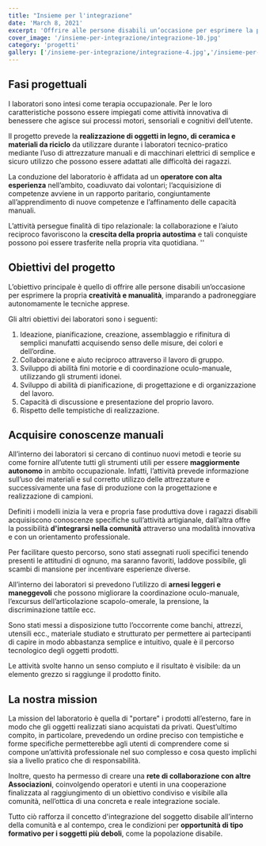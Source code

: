 ```yaml
---
title: "Insieme per l'integrazione"
date: 'March 8, 2021'
excerpt: 'Offrire alle persone disabili un’occasione per esprimere la propria creatività e manualità, imparando a padroneggiare autonomamente le tecniche apprese.'
cover_image: '/insieme-per-integrazione/integrazione-10.jpg'
category: 'progetti'
gallery: ['/insieme-per-integrazione/integrazione-4.jpg','/insieme-per-integrazione/integrazione-5.jpg','/insieme-per-integrazione/integrazione-6.jpg','/insieme-per-integrazione/integrazione-9.jpg','/insieme-per-integrazione/integrazione-10.jpg','/insieme-per-integrazione/integrazione-11.jpg','/insieme-per-integrazione/integrazione-12.jpg', '/insieme-per-integrazione/integrazione-13.jpg','/insieme-per-integrazione/integrazione-14.jpg','/insieme-per-integrazione/integrazione-16.jpg', ]
---
```


##  Fasi progettuali

I laboratori sono intesi come terapia occupazionale. Per le loro caratteristiche possono essere
impiegati come attività innovativa di benessere che agisce sui processi motori, sensoriali e
cognitivi dell’utente.

Il progetto prevede la **realizzazione di oggetti in legno, di ceramica e materiali da riciclo** da
utilizzare durante i laboratori tecnico-pratico mediante l’uso di attrezzature manuali e di macchinari elettrici di semplice e sicuro utilizzo che
possono essere adattati alle difficoltà dei ragazzi.

La conduzione del laboratorio è affidata ad un **operatore con alta esperienza** nell’ambito,
coadiuvato dai volontari; l’acquisizione di competenze avviene in un rapporto paritario,
congiuntamente all’apprendimento di nuove competenze e l’affinamento delle capacità manuali.

L’attività persegue finalità di tipo relazionale: la collaborazione e l’aiuto reciproco favoriscono la
**crescita della propria autostima** e tali conquiste possono poi essere trasferite nella propria vita
quotidiana.
''  

## Obiettivi del progetto

L’obiettivo principale è quello di offrire alle persone disabili un’occasione per esprimere la propria
**creatività e manualità**, imparando a padroneggiare autonomamente le tecniche apprese.

Gli altri obiettivi dei laboratori sono i seguenti:
1. Ideazione, pianificazione, creazione, assemblaggio e rifinitura di semplici manufatti acquisendo senso delle misure, dei colori e dell’ordine.
2. Collaborazione e aiuto reciproco attraverso il lavoro di gruppo.
3. Sviluppo di abilità fini motorie e di coordinazione oculo-manuale, utilizzando gli strumenti idonei.
4. Sviluppo di abilità di pianificazione, di progettazione e di organizzazione del lavoro.
5. Capacità di discussione e presentazione del proprio lavoro.
6. Rispetto delle tempistiche di realizzazione.

## Acquisire conoscenze manuali
All’interno dei laboratori si cercano di continuo nuovi metodi e teorie su come fornire all’utente
tutti gli strumenti utili per essere **maggiormente autonomo** in ambito occupazionale.
Infatti, l’attività prevede informazione sull’uso dei materiali e sul corretto utilizzo delle
attrezzature e successivamente una fase di produzione con la progettazione e realizzazione di
campioni.

Definiti i modelli inizia la vera e propria fase produttiva dove i ragazzi disabili
acquisiscono conoscenze specifiche sull’attività artigianale, dall’altra offre la possibilità **d'integrarsi nella comunità** attraverso una modalità innovativa e con un orientamento professionale.

Per facilitare questo percorso, sono stati assegnati ruoli specifici tenendo presenti le attitudini di
ognuno, ma saranno favoriti, laddove possibile, gli scambi di mansione per incentivare esperienze
diverse.

All’interno dei laboratori si prevedono l’utilizzo di **arnesi leggeri e maneggevoli** che possono
migliorare la coordinazione oculo-manuale, l’excursus dell’articolazione scapolo-omerale, la
prensione, la discriminazione tattile ecc.

Sono stati messi a disposizione tutto l’occorrente come banchi, attrezzi, utensili ecc., materiale studiato e strutturato per permettere ai partecipanti di
capire in modo abbastanza semplice e intuitivo, quale è il percorso tecnologico degli oggetti prodotti.

Le attività svolte hanno un senso compiuto e il risultato è visibile: da un elemento grezzo si
raggiunge il prodotto finito.

## La nostra mission
La mission del laboratorio è quella di "portare" i prodotti all’esterno, fare in modo che gli oggetti
realizzati siano acquistati da privati. Quest’ultimo compito, in particolare, prevedendo un ordine
preciso con tempistiche e forme specifiche permetterebbe agli utenti di comprendere come si
compone un’attività professionale nel suo complesso e cosa questo implichi sia a livello pratico
che di responsabilità.

Inoltre, questo ha permesso di creare una **rete di collaborazione con altre Associazioni**,
coinvolgendo operatori e utenti in una cooperazione finalizzata al raggiungimento di un obiettivo
condiviso e visibile alla comunità, nell’ottica di una concreta e reale integrazione sociale.

Tutto ciò rafforza il concetto d'integrazione del soggetto disabile all’interno della comunità e al
contempo, crea le condizioni per **opportunità di tipo formativo per i soggetti più deboli**, come la
popolazione disabile.